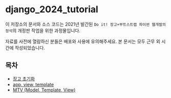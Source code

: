 # django_2024_tutorial

이 저장소의 문서와 소스 코드는 2021년 발간된 `Do it! 장고+부트스트랩 파이썬 웹개발의 정석`의 개정판 작업을 위한 과정물입니다. 

자료를 사전에 열람하신 분들은 배포와 사용에 유의해주세요. 본 문서는 모두 근무 외 시간에 작성되었습니다. 

## 목차
- [장고 초기화](_docs/d00_django_start.md)
- [app, view, template](_docs/d01_app_view_template.md)
- [MTV (Model, Template, View)](_docs/d02_mtv.md)